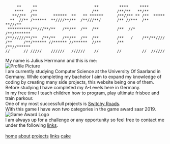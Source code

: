          **     **                         **         ****     ****
        ****   /**                        /**        /**/**   **/**
       **//**  /**       ******  **   ** ******      /**//** ** /**  ***** 
      **  //** /******  **////**/**  /**///**/       /** //***  /** **///**
     **********/**///**/**   /**/**  /**  /**        /**  //*   /**/*******
    /**//////**/**  /**/**   /**/**  /**  /**        /**   /    /**/**//// 
    /**     /**/****** //****** //******  //**       /**        /**//******
    //      // /////    //////   //////    //        //         //  ////// 

My name is Julius Herrmann and this is me:\
![Profile Picture](/profilePicture.png)\
I am currently studying Computer Science at the University Of Saarland in Germany.
While completing my bachelor I aim to expand my knowledge of coding by creating many side projects, this website being one of them.\
Before studying I have completed my A-Levels here in Germany.\
In my free time I teach children how to program, play ultimate frisbee and train parkour.\
One of my most successfull projects is [Switchy Roads](/switchy).\
With this game I have won two categories in the game award saar 2019.\
![Game Award Logo](/Game-Award-Saar-Logo.png)\
I am always up for a challenge or any opportunity so feel free to contact me under the following [links](/links).\
\
[home](/home) [about](/about) [projects](/projects) [links](/links) [cake](/cake)
